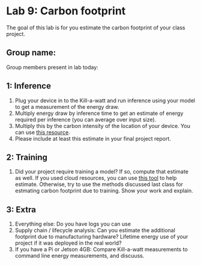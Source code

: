 Lab 9: Carbon footprint
===
The goal of this lab is for you estimate the carbon footprint of your class project.

Group name:
---
Group members present in lab today:

1: Inference
----
1. Plug your device in to the Kill-a-watt and run inference using your model to get a measurement of the energy draw. 
2. Multiply energy draw by inference time to get an estimate of energy required per inference (you can average over input size).
3. Multiply this by the carbon intensity of the location of your device. You can use [this resource](https://www.epa.gov/egrid/power-profiler#/).
3. Please include at least this estimate in your final project report.

2: Training
----
1. Did your project require training a model? If so, compute that estimate as well. If you used cloud resources, you can use [this tool](https://mlco2.github.io/impact/#compute) to help estimate. Otherwise, try to use the methods discussed last class for estmating carbon footprint due to training. Show your work and explain.

3: Extra
----
1. Everything else: Do you have logs you can use 
2. Supply chain / lifecycle analysis: Can you estimate the additional footprint due to manufacturing hardware? Lifetime energy use of your project if it was deployed in the real world?
3. If you have a Pi or Jetson 4GB: Compare Kill-a-watt measurements to command line energy measurements, and discuuss.
